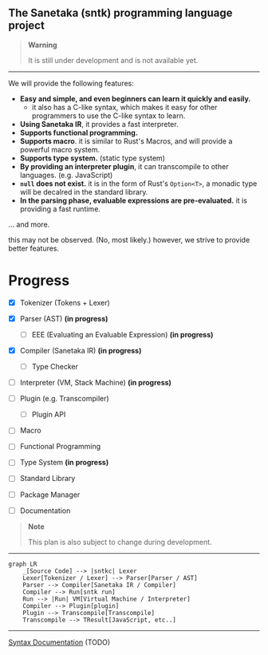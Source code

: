 ## The Sanetaka (sntk) programming language project

> **Warning**
>
> It is still under development and is not available yet.

---

We will provide the following features:

-   **Easy and simple, and even beginners can learn it quickly and easily.**
    -   it also has a C-like syntax, which makes it easy for other programmers to use the C-like syntax to learn.
-   **Using Sanetaka IR**, it provides a fast interpreter.
-   **Supports functional programming.**
-   **Supports macro**. it is similar to Rust's Macros, and will provide a powerful macro system.
-   **Supports type system.** (static type system)
-   **By providing an interpreter plugin**, it can transcompile to other languages. (e.g. JavaScript)
-   **`null` does not exist.** it is in the form of Rust's `Option<T>`, a monadic type will be decalred in the standard library.
-   **In the parsing phase, evaluable expressions are pre-evaluated.** it is providing a fast runtime.

... and more.

this may not be observed. (No, most likely.) however, we strive to provide better features.

# Progress

-   [x] Tokenizer (Tokens + Lexer)
-   [x] Parser (AST) **(in progress)**
    -   [ ] EEE (Evaluating an Evaluable Expression) **(in progress)**
-   [x] Compiler (Sanetaka IR) **(in progress)**
    -   [ ] Type Checker
-   [ ] Interpreter (VM, Stack Machine) **(in progress)**
-   [ ] Plugin (e.g. Transcompiler)
    -   [ ] Plugin API

-   [ ] Macro
-   [ ] Functional Programming
-   [ ] Type System **(in progress)**

-   [ ] Standard Library
-   [ ] Package Manager
-   [ ] Documentation

> **Note**
>
> This plan is also subject to change during development.

---

```mermaid
graph LR
    _[Source Code] --> |sntkc| Lexer
    Lexer[Tokenizer / Lexer] --> Parser[Parser / AST]
    Parser --> Compiler[Sanetaka IR / Compiler]
    Compiler --> Run[sntk run]
    Run --> |Run| VM[Virtual Machine / Interpreter]
    Compiler --> Plugin[plugin]
    Plugin --> Transcompile[Transcompile]
    Transcompile --> TResult[JavaScript, etc..]
```

---

[Syntax Documentation](SYNTAX.md) (TODO)
